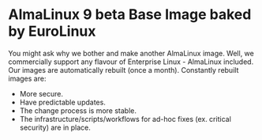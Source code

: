 # AlmaLinux 9 beta Base Image baked by EuroLinux

You might ask why we bother and make another AlmaLinux image. Well, we commercially support any flavour of Enterprise Linux - AlmaLinux included. Our images are automatically rebuilt (once a month). Constantly rebuilt images are:

- More secure.
- Have predictable updates. 
- The change process is more stable.
- The infrastructure/scripts/workflows for ad-hoc fixes (ex. critical security) are in place.
